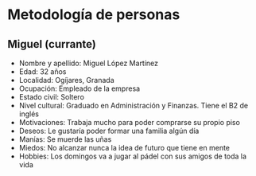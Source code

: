 # Metodología de personas

## Miguel (currante)

* Nombre y apellido: Miguel López Martínez
* Edad: 32 años
* Localidad: Ogíjares, Granada
* Ocupación: Empleado de la empresa
* Estado civil: Soltero
* Nivel cultural: Graduado en Administración y Finanzas. Tiene el B2 de inglés
* Motivaciones: Trabaja mucho para poder comprarse su propio piso
* Deseos: Le gustaría poder formar una familia algún día
* Manías: Se muerde las uñas
* Miedos: No alcanzar nunca la idea de futuro que tiene en mente
* Hobbies: Los domingos va a jugar al pádel con sus amigos de toda la vida
